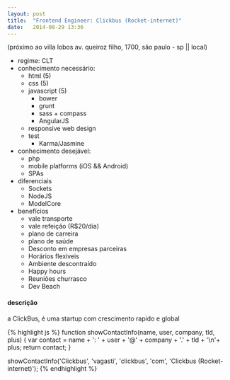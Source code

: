 ```yaml
---
layout: post
title:  "Frontend Engineer: Clickbus (Rocket-internet)"
date:   2014-08-29 13:36
---
```


(próximo ao villa lobos av. queiroz filho, 1700, são paulo - sp || local)

* regime: CLT
* conhecimento necessário:
  * html (5)
  * css (5)
  * javascript (5)
    * bower
    * grunt
    * sass + compass
    * AngularJS
  * responsive web design
  * test
    * Karma/Jasmine
* conhecimento desejável:
  * php
  * mobile platforms (iOS && Android)
  * SPAs
* diferenciais
  * Sockets
  * NodeJS
  * ModelCore
* benefícios
  * vale transporte
  * vale refeição (R$20/dia)
  * plano de carreira
  * plano de saúde
  * Desconto em empresas parceiras
  * Horários flexíveis
  * Ambiente descontraído
  * Happy hours
  * Reuniões churrasco
  * Dev Beach

#### descrição

a ClickBus, é uma startup com crescimento rapido e global

{% highlight js %}
function showContactInfo(name, user, company, tld, plus) {
  var contact = name + ': ' + user + '@' + company + '.' + tld + '\n'+ plus;
  return contact;
}

showContactInfo('Clickbus', 'vagasti', 'clickbus', 'com', 'Clickbus (Rocket-internet)');
{% endhighlight %}
